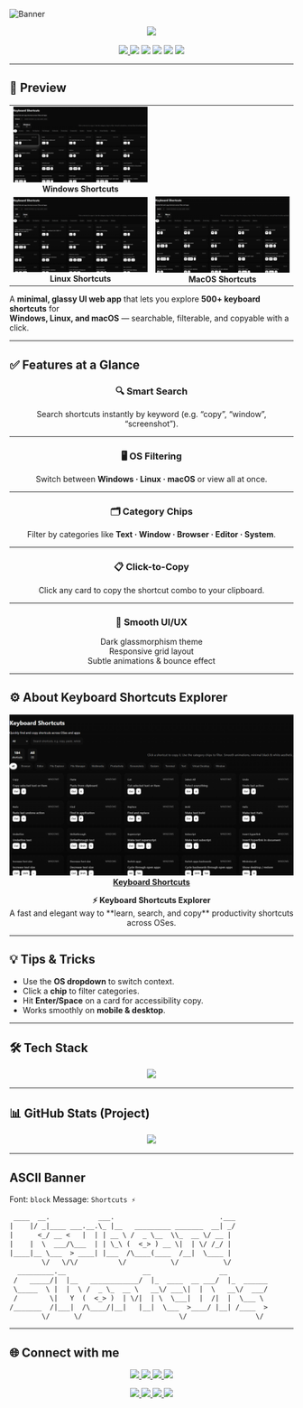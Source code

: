 <!-- Banner -->
![Banner](https://capsule-render.vercel.app/api?type=blur&height=300&color=gradient&text=Keyboard%20Shortcuts&desc=500%2B%20Shortcuts%20%7C%20Search%20%7C%20Filter%20%7C%20Copy&fontAlign=50&fontSize=60&descSize=20&descAlignY=53&descAlign=59&fontAlignY=40&fontColor=FFFFFF)

<p align="center">
  <img src="https://readme-typing-svg.herokuapp.com?font=Fira+Code&size=22&duration=3000&pause=1000&color=FFD700&center=true&vCenter=true&width=700&lines=Master+500%2B+Keyboard+Shortcuts;Windows+%7C+Linux+%7C+macOS;Search+by+OS%2C+Category%2C+Keyword;Click+to+Copy+Shortcut+✨" />
</p>

<p align="center">
  <a href="https://bismay-exe.github.io/Keyboard-Shortcuts/">
    <img src="https://img.shields.io/badge/🌐%20Live%20Website-Keyboard%20Shortcuts-FFD700?style=for-the-badge&logo=code&logoColor=white" />
  </a>
  <img src="https://img.shields.io/badge/HTML-5-orange?style=for-the-badge&logo=html5&logoColor=white" />
  <img src="https://img.shields.io/badge/CSS-3-blue?style=for-the-badge&logo=css3&logoColor=white" />
  <img src="https://img.shields.io/badge/JavaScript-ES6-yellow?style=for-the-badge&logo=javascript&logoColor=black" />
  <img src="https://img.shields.io/badge/Open%20Source-💡-green?style=for-the-badge&logo=github&logoColor=white" />
  <img src="https://img.shields.io/badge/License-MIT-blueviolet?style=for-the-badge" />
</p>

---

## 📸 Preview

<p align="center">
  <table>
    <tr>
      <td align="center">
        <img src="assets/screenshots/windows.png" alt="Windows Shortcuts" width="400px" /><br>
        <b>Windows Shortcuts</b>
      </td>
    </tr>
    <tr>
      <td align="center">
        <img src="assets/screenshots/linux.png" alt="Linux Shortcuts" width="400px" /><br>
        <b>Linux Shortcuts</b>
      </td>
      <td align="center">
        <img src="assets/screenshots/macos.png" alt="MacOS Shortcuts" width="400px" /><br>
        <b>MacOS Shortcuts</b>
      </td>
    </tr>
  </table>
</p>

A **minimal, glassy UI web app** that lets you explore **500+ keyboard shortcuts** for  
**Windows, Linux, and macOS** — searchable, filterable, and copyable with a click.

---

## ✅ Features at a Glance

<div align="center">

### 🔍 Smart Search  
Search shortcuts instantly by keyword (e.g. “copy”, “window”, “screenshot”).

---

### 🖥️ OS Filtering  
Switch between **Windows · Linux · macOS** or view all at once.

---

### 🗂️ Category Chips  
Filter by categories like **Text · Window · Browser · Editor · System**.

---

### 📋 Click-to-Copy  
Click any card to copy the shortcut combo to your clipboard.

---

### 🎨 Smooth UI/UX  
Dark glassmorphism theme  
Responsive grid layout  
Subtle animations & bounce effect

</div>

---

## ⚙️ About Keyboard Shortcuts Explorer

<p align="center">
  <a href="https://bismay-exe.github.io/Keyboard-Shortcuts/">
    <img src="assets/screenshots/keyboard-shortcuts.png" width="700px" alt="Keyboard Shortcuts" />
    <b>Keyboard Shortcuts</b>
  </a>
</p>

<p align="center">
  <b>⚡ Keyboard Shortcuts Explorer</b><br>
  A fast and elegant way to **learn, search, and copy** productivity shortcuts across OSes.
</p>

---

## 💡 Tips & Tricks

- Use the **OS dropdown** to switch context.  
- Click a **chip** to filter categories.  
- Hit **Enter/Space** on a card for accessibility copy.  
- Works smoothly on **mobile & desktop**.  

---

## 🛠️ Tech Stack  

<p align="center">
  <img src="https://skillicons.dev/icons?i=html,css,js&theme=dark" />
</p>

---

## 📊 GitHub Stats (Project)

<p align="center">
  <img src="https://github-readme-stats.vercel.app/api/pin/?username=Bismay-exe&repo=Keyboard-Shortcuts&theme=transparent&bg_color=30,000000,434343&title_color=FFD700&text_color=FFFFFF&icon_color=FFD700&hide_border=true" />
</p>

---

## ASCII Banner

<!--ascii-start-->
Font: `block`
Message: `Shortcuts ⚡`
```text
 ____  __.            ___.                          .___        
|    |/ _|____ ___.__.\_ |__   _________ _______  __| _/        
|      <_/ __ <   |  | | __ \ /  _ \__  \\_  __ \/ __ |         
|    |  \  ___/\___  | | \_\ (  <_> ) __ \|  | \/ /_/ |         
|____|__ \___  > ____| |___  /\____(____  /__|  \____ |         
        \/   \/\/          \/           \/           \/         
  _________.__                   __                 __          
 /   _____/|  |__   ____________/  |_  ____  __ ___/  |_  ______
 \_____  \ |  |  \ /  _ \_  __ \   __\/ ___\|  |  \   __\/  ___/
 /        \|   Y  (  <_> )  | \/|  | \  \___|  |  /|  |  \___ \ 
/_______  /|___|  /\____/|__|   |__|  \___  >____/ |__| /____  >
        \/      \/                        \/                 \/ 
```
<!--ascii-end-->

---

## 🌐 Connect with me

<p align="center">
  <a href="https://github.com/Bismay-exe" target="_blank">
    <img src="https://img.shields.io/badge/GitHub-Profile-FFD700?style=for-the-badge&logo=github&logoColor=black&labelColor=1a1a1a" />
  </a>

  <a href="https://instagram.com/bismay.exe" target="_blank">
    <img src="https://img.shields.io/badge/Instagram-Follow-E4405F?style=for-the-badge&logo=instagram&logoColor=white&labelColor=1a1a1a" />
  </a>

  <a href="https://t.me/bismay_exe" target="_blank">
    <img src="https://img.shields.io/badge/Telegram-Chat-0088CC?style=for-the-badge&logo=telegram&logoColor=white&labelColor=1a1a1a" />
  </a>

  <a href="https://discord.com" target="_blank">
    <img src="https://img.shields.io/badge/Discord-Join-5865F2?style=for-the-badge&logo=discord&logoColor=white&labelColor=1a1a1a" />
  </a>
</p>

<p align="center">
  <a href="https://youtube.com" target="_blank">
    <img src="https://img.shields.io/badge/YouTube-Subscribe-FF0000?style=for-the-badge&logo=youtube&logoColor=white&labelColor=1a1a1a" />
  </a>

  <a href="https://linkedin.com" target="_blank">
    <img src="https://img.shields.io/badge/LinkedIn-Connect-0A66C2?style=for-the-badge&logo=linkedin&logoColor=white&labelColor=1a1a1a" />
  </a>

  <a href="https://threads.net/@bismay.exe" target="_blank">
    <img src="https://img.shields.io/badge/Threads-Follow-000000?style=for-the-badge&logo=threads&logoColor=white&labelColor=1a1a1a" />
  </a>

  <a href="https://t.me/BismaysInventory" target="_blank">
    <img src="https://img.shields.io/badge/Telegram-Group-32CD32?style=for-the-badge&logo=telegram&logoColor=white&labelColor=1a1a1a" />
  </a>
</p>
